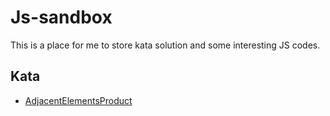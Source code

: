 # Js-sandbox

This is a place for me to store kata solution and some interesting JS codes.

## Kata
- [AdjacentElementsProduct](/kata/adjacentElementsProduct)